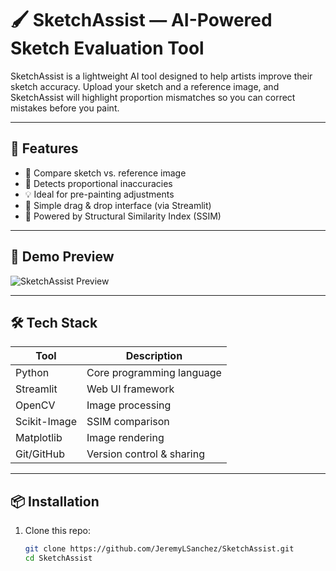 # 🖌️ SketchAssist — AI-Powered Sketch Evaluation Tool

SketchAssist is a lightweight AI tool designed to help artists improve their sketch accuracy. Upload your sketch and a reference image, and SketchAssist will highlight proportion mismatches so you can correct mistakes before you paint.

---

## 🚀 Features
- 🧠 Compare sketch vs. reference image
- 🎯 Detects proportional inaccuracies
- 💡 Ideal for pre-painting adjustments
- 📁 Simple drag & drop interface (via Streamlit)
- 🔬 Powered by Structural Similarity Index (SSIM)

---

## 📸 Demo Preview

![SketchAssist Preview](preview.png) <!-- Add a screenshot later! -->

---

## 🛠️ Tech Stack

| Tool | Description |
|------|-------------|
| Python | Core programming language |
| Streamlit | Web UI framework |
| OpenCV | Image processing |
| Scikit-Image | SSIM comparison |
| Matplotlib | Image rendering |
| Git/GitHub | Version control & sharing |

---

## 📦 Installation

1. Clone this repo:
   ```bash
   git clone https://github.com/JeremyLSanchez/SketchAssist.git
   cd SketchAssist
   